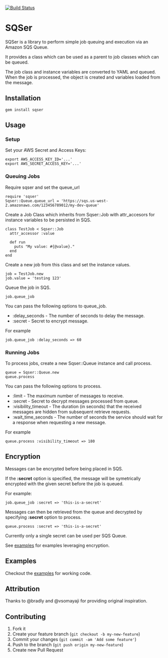 [![Build Status](https://secure.travis-ci.org/brettweavnet/sqser.png)](http://travis-ci.org/brettweavnet/sqser)

# SQSer

SQSer is a library to perform simple job queuing and execution via an Amazon SQS Queue.

It provides a class which can be used as a parent to job classes which can be queued.

The job class and instance variables are converted to YAML and queued.  When the job is processed, the object is created and variables loaded from the message.

## Installation

    gem install sqser

## Usage

### Setup

Set your AWS Secret and Access Keys:

    export AWS_ACCESS_KEY_ID='...'
    export AWS_SECRET_ACCESS_KEY='...'

### Queuing Jobs

Require sqser and set the queue_url

    require 'sqser'
    Sqser::Queue.queue_url = 'https://sqs.us-west-2.amazonaws.com/123456789012/my-dev-queue'

Create a Job Class which inherits from Sqser::Job with attr_accesors for instance variables to be persisted in SQS.

    class TestJob < Sqser::Job
      attr_accessor :value

      def run
        puts "My value: #{@value}."
      end
    end

Create a new job from this class and set the instance values.

    job = TestJob.new
    job.value = 'testing 123'

Queue the job in SQS.

    job.queue_job

You can pass the following options to queue_job.

* :delay_seconds - The number of seconds to delay the message.
* :secret - Secret to encrypt message.

For example

    job.queue_job :delay_seconds => 60

### Running Jobs

To process jobs, create a new Sqser::Queue instance and call process.

    queue = Sqser::Queue.new
    queue.process

You can pass the following options to process.

* :limit - The maximum number of messages to receive.
* :secret - Secret to decrypt messages processed from queue.
* :visibility_timeout - The duration (in seconds) that the received messages are hidden from subsequent retrieve requests.
* :wait_time_seconds - The number of seconds the service should wait for a response when requesting a new message.

For example

    queue.process :visibility_timeout => 180

## Encryption

Messages can be encrypted before being placed in SQS.

If the **:secret** option is specified, the message will be symetrically encrypted with the given secret before the job is queued.

For example:

    job.queue_job :secret => 'this-is-a-secret'

Messages can then be retrieved from the queue and decrypted by specifying **:secret** option to process.

    queue.process :secret => 'this-is-a-secret'

Currently only a single secret can be used per SQS Queue.

See [examples](https://github.com/brettweavnet/sqser/tree/master/examples) for examples leveraging encryption.

## Examples

Checkout the [examples](https://github.com/brettweavnet/sqser/tree/master/examples) for working code.

## Attribution

Thanks to @bradly and @vsomayaji for providing original inspiration.

## Contributing

1. Fork it
2. Create your feature branch (`git checkout -b my-new-feature`)
3. Commit your changes (`git commit -am 'Add some feature'`)
4. Push to the branch (`git push origin my-new-feature`)
5. Create new Pull Request
